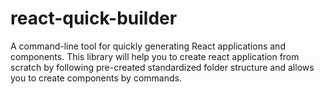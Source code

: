 # react-quick-builder
A command-line tool for quickly generating React applications and components.
This library will help you to create react application from scratch by following pre-created standardized folder structure and allows you to create components by commands.
